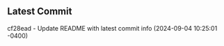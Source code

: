 
## Latest Commit
cf28ead - Update README with latest commit info (2024-09-04 10:25:01 -0400) <Yunxi-Zhou>
